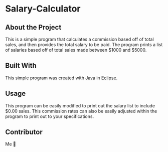 # Salary-Calculator

## About the Project
This is a simple program that calculates a commission based off of total sales, and then provides the total salary to be paid.  The program prints a list of salaries based off of total sales made between $1000 and $5000.

## Built With
This simple program was created with [Java](https://www.java.com/en/) in [Eclipse](https://www.eclipse.org/).

## Usage
This program can be easily modified to print out the salary list to include $0.00 sales.
This commission rates can also be easily adjusted within the program to print out to your specifications.

## Contributor
Me :slightly_smiling_face:

